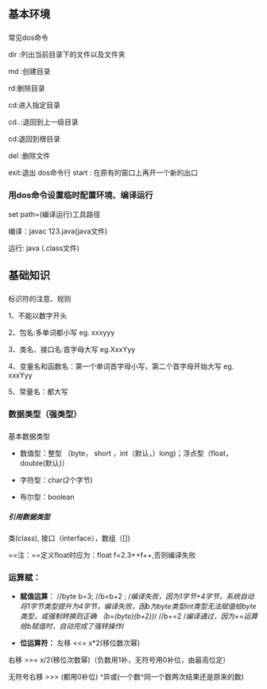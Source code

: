 ﻿##  基本环境
### 
 常见dos命令

dir :列出当前目录下的文件以及文件夹

md :创建目录

rd:删除目录

cd:进入指定目录

cd..:退回到上一级目录

cd\:退回到根目录

del :删除文件

exit:退出
dos命令行
start : 在原有的窗口上再开一个新的出口

### 用dos命令设置临时配置环境、编译运行

set path=(编译运行)工具路径

编译：javac 123.java(java文件)

运行: java (.class文件)

## 基础知识
### 
标识符的注意、规则

1、不能以数字开头

2、包名:多单词都小写 eg. xxxyyy

3、类名、接口名:首字母大写 eg.XxxYyy

4、变量名和函数名：第一个单词首字母小写，第二个首字母开始大写 eg. xxxYyy

5、常量名：都大写

### 数据类型（强类型）
##### 
基本数据类型
- 数值型：整型 （byte， short ，int（默认，）long)；浮点型（float，  double(默认)）

- 字符型：char(2个字节)

- 布尔型：boolean

##### 引用数据类型
类(class), 接口（interface），数组（[])

==注：==定义float时应为：float f=2.3++f++,否则编译失败

### 运算赋：

- **赋值运算**：
//byte b=3;
//b=b+2 ;
/*编译失败，因为1字节+4字节，系统自动将1字节类型提升为4字节，编译失败，因b为byte类型int类型无法赋值给byte类型，或强制转换则正确
（b=(byte)(b+2))*/
//b+=2
 /*编译通过，因为+=运算给b赋值时，自动完成了强转操作*/


- **位运算符：**
左移 <<= x*2(移位数次幂)

右移 >>= x/2(移位次数幂)（负数用1补，无符号用0补位，由最高位定）

无符号右移 >>> (都用0补位)
^异或(一个数^同一个数两次结果还是原来的数)


